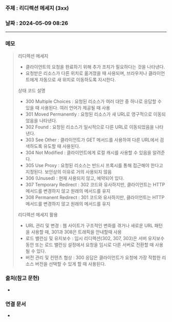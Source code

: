### 주제 : 리디렉션 메세지 (3xx)

### 날짜 : 2024-05-09 08:26
----
### 메모
> 리디렉션 메세지
> 	- 클라이언트의 요청을 완료하기 위해 추가 조치가 필요하다는 것을 나타낸다.
> 	- 요청받은 리소스가 다른 위치로 옮겨졌을 때 사용되며, 브라우저나 클라이언트에게 자동으로 새 위치로 이동하도록 지시한다.
> 
> 상태 코드 설명
> 	- 300 Multiple Choices : 요청된 리소스가 여러 대안 중 하나로 응답할 수 있을 때 사용된다. 여러 언어가 제공될 때 사용
> 	- 301 Moved Permanently : 요청된 리소스가 새 URL로 영구적으로 이동되었음을 나타낸다.
> 	- 302 Found : 요청된 리소스가 일시적으로 다른 URL로 이동되었음을 나타낸다.
> 	- 303 See Other : 클라이언트가 GET 메서드를 사용하여 다른 URL에서 검색하도록 유도할 때 사용된다.
> 	- 304 Not Modified : 클라이언트에게 로컬 캐시를 사용할 수 있음을 알려준다. 
> 	- 305 Use Proxy : 요청된 리소스는 반드시 프록시를 통해 접근해야 한다고 지정된다. 보안상의 이유로 거의 사용되지 않음
> 	- 306 (Unused) : 현재 사용되지 않고, 예약되어 있다.
> 	- 307 Temporary Redirect : 302 코드와 유사하지만, 클라이언트는 HTTP 메서드를 변경하지 않고 원래의 메서드를 유지
> 	- 308 Permanent Redirect : 301 코드와 유사하지만, 클라이언트는 HTTP 메서드를 변경하지 않고 원래의 메서드를 유지
> 
> 리디렉션 메세지 활용
> 	- URL 관리 및 변경 : 웹 사이트가 구조적인 변화를 겪거나 새로운 URL 패턴을 사용할 때, 301과 308은 트래픽을 안내할때 사용
> 	- 로드 밸런싱 및 유지보수 : 임시 리디렉션(302, 307, 303)은 서버 유지보수 동안 또는 로드 밸런싱 설정에서 요청을 임시로 다른 서버로 전환할 때 사용될 수 있다.
> 	- 버전 관리 및 컨텐츠 협상 : 300 응답은 클라이언트가 요청에 가장 적합한 리소스 버전을 선택할 수 있게 할 때 사용된다.

### 출처(참고 문헌)
-

### 연결 문서
-